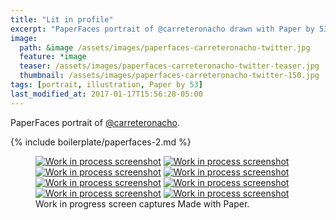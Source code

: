 ```yaml
---
title: "Lit in profile"
excerpt: "PaperFaces portrait of @carreteronacho drawn with Paper by 53 on an iPad."
image: 
  path: &image /assets/images/paperfaces-carreteronacho-twitter.jpg 
  feature: *image
  teaser: /assets/images/paperfaces-carreteronacho-twitter-teaser.jpg
  thumbnail: /assets/images/paperfaces-carreteronacho-twitter-150.jpg
tags: [portrait, illustration, Paper by 53]
last_modified_at: 2017-01-17T15:56:28-05:00
---
```


PaperFaces portrait of [@carreteronacho](http://twitter.com/carreteronacho).

{% include boilerplate/paperfaces-2.md %}

<figure class="third">
  <a href="/assets/images/paperfaces-carreteronacho-process-1-lg.jpg"><img src="/assets/images/paperfaces-carreteronacho-process-1-600.jpg" alt="Work in process screenshot"></a>
  <a href="/assets/images/paperfaces-carreteronacho-process-2-lg.jpg"><img src="/assets/images/paperfaces-carreteronacho-process-2-600.jpg" alt="Work in process screenshot"></a>
  <a href="/assets/images/paperfaces-carreteronacho-process-3-lg.jpg"><img src="/assets/images/paperfaces-carreteronacho-process-3-600.jpg" alt="Work in process screenshot"></a>
  <a href="/assets/images/paperfaces-carreteronacho-process-4-lg.jpg"><img src="/assets/images/paperfaces-carreteronacho-process-4-600.jpg" alt="Work in process screenshot"></a>
  <a href="/assets/images/paperfaces-carreteronacho-process-5-lg.jpg"><img src="/assets/images/paperfaces-carreteronacho-process-5-600.jpg" alt="Work in process screenshot"></a>
  <a href="/assets/images/paperfaces-carreteronacho-process-6-lg.jpg"><img src="/assets/images/paperfaces-carreteronacho-process-6-600.jpg" alt="Work in process screenshot"></a>
  <a href="/assets/images/paperfaces-carreteronacho-process-7-lg.jpg"><img src="/assets/images/paperfaces-carreteronacho-process-7-600.jpg" alt="Work in process screenshot"></a>
  <a href="/assets/images/paperfaces-carreteronacho-process-8-lg.jpg"><img src="/assets/images/paperfaces-carreteronacho-process-8-600.jpg" alt="Work in process screenshot"></a>
  <figcaption>Work in progress screen captures Made with Paper.</figcaption>
</figure>
